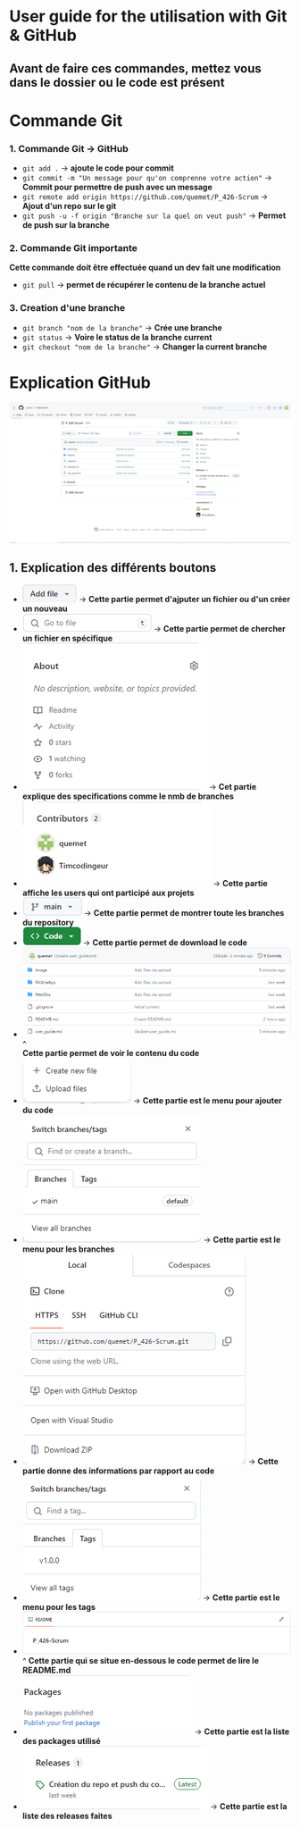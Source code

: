User guide for the utilisation with Git & GitHub
======
**Avant de faire ces commandes, mettez vous dans le dossier ou le code est présent**
----------
Commande Git
======
### 1. Commande Git -> GitHub
   * `git add .` -> **ajoute le code pour commit**
   * `git commit -m "Un message pour qu'on comprenne votre action"` -> **Commit pour permettre de push avec un message**
   * `git remote add origin https://github.com/quemet/P_426-Scrum` -> **Ajout d'un repo sur le git**
   * `git push -u -f origin "Branche sur la quel on veut push"` -> **Permet de push sur la branche**
### 2. Commande Git importante
   **Cette commande doit être effectuée quand un dev fait une modification**
   * `git pull` -> **permet de récupérer le contenu de la branche actuel**
### 3. Creation d'une branche
   * `git branch "nom de la branche"` -> **Crée une branche**
   * `git status` -> **Voire le status de la branche current**
   * `git checkout "nom de la branche"` ->  **Changer la current branche**
     
Explication GitHub
======
![Alt text](https://github.com/quemet/P_426-Scrum/blob/main/Image/GitHub.png)
## 1. Explication des différents boutons
  * ![Image add Code](https://github.com/quemet/P_426-Scrum/blob/main/Image/Add.png) -> **Cette partie permet d'ajputer un fichier ou d'un créer un nouveau**
  * ![Image search file](https://github.com/quemet/P_426-Scrum/blob/main/Image/SearchFile.png) -> **Cette partie permet de chercher un fichier en spécifique**
  * ![Image about Repo](https://github.com/quemet/P_426-Scrum/blob/main/Image/aboutRepo.png) -> **Cet partie explique des specifications comme le nmb de branches**
  * ![Image about contributors](https://github.com/quemet/P_426-Scrum/blob/main/Image/acteurRepo.png) -> **Cette partie affiche les users qui ont participé aux projets**
  * ![Image about branch](https://github.com/quemet/P_426-Scrum/blob/main/Image/branch.png) -> **Cette partie permet de montrer toute les branches du repository**
  * ![Image download code](https://github.com/quemet/P_426-Scrum/blob/main/Image/code.png) -> **Cette partie permet de download le code**
  * ![Image code content](https://github.com/quemet/P_426-Scrum/blob/main/Image/contenuCode.png)  
    ^  
    **Cette partie permet de voir le contenu du code**
  * ![Image menu add](https://github.com/quemet/P_426-Scrum/blob/main/Image/menuAdd.png) -> **Cette partie est le menu pour ajouter du code**
  * ![Image menu branch](https://github.com/quemet/P_426-Scrum/blob/main/Image/menuBranch.png) -> **Cette partie est le menu pour les branches**
  * ![Image menu code](https://github.com/quemet/P_426-Scrum/blob/main/Image/menuCode.png) -> **Cette partie donne des informations par rapport au code**
  * ![Image menu tag](https://github.com/quemet/P_426-Scrum/blob/main/Image/menuTag.png) -> **Cette partie est le menu pour les tags**
  * ![Image open file](https://github.com/quemet/P_426-Scrum/blob/main/Image/openFile.png)
    ^
    **Cette partie qui se situe en-dessous le code permet de lire le README.md**
  * ![Image package repo](https://github.com/quemet/P_426-Scrum/blob/main/Image/packageRepo.png) -> **Cette partie est la liste des packages utilisé**
  * ![Image release repo](https://github.com/quemet/P_426-Scrum/blob/main/Image/releaseRepo.png) -> **Cette partie est la liste des releases faites**
